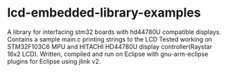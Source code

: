 # lcd-embedded-library-examples
A library for interfacing stm32 boards with hd44780U compatible displays. Contains a sample main.c printing strings to the LCD
Tested working on STM32F103C6 MPU and HITACHI HD44780U display controller(Raystar 16x2 LCD).
Written, compiled and run on Eclipse with gnu-arm-eclipse plugins for Eclipse using jlink v2.
